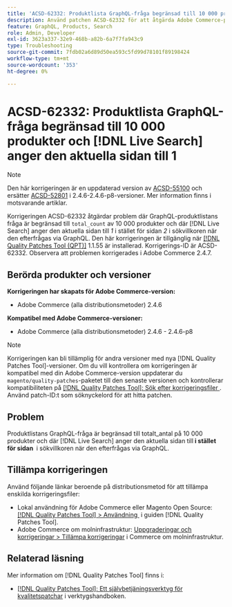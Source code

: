 ```yaml
---
title: 'ACSD-62332: Produktlista GraphQL-fråga begränsad till 10 000 produkter och  [!DNL Live Search] anger den aktuella sidan till 1'
description: Använd patchen ACSD-62332 för att åtgärda Adobe Commerce-problem där GraphQL-frågan är begränsad till totalt 10 000 produkter och där  [!DNL Live Search] anger den aktuella sidan till *1* istället för sidan *2* i sökvillkoren när den efterfrågas via GraphQL.
feature: GraphQL, Products, Search
role: Admin, Developer
exl-id: 3623a337-32e9-468b-a82b-6a7f7fa943c9
type: Troubleshooting
source-git-commit: 7fdb02a6d89d50ea593c5fd99d78101f89198424
workflow-type: tm+mt
source-wordcount: '353'
ht-degree: 0%

---
```


# ACSD-62332: Produktlista GraphQL-fråga begränsad till 10 000 produkter och [!DNL Live Search] anger den aktuella sidan till 1

>[!NOTE]
>
>Den här korrigeringen är en uppdaterad version av [ACSD-55100](/help/tools/quality-patches-tool/patches-available-in-qpt/v1-1-46/acsd-55100-graphql-does-not-return-products-beyond-10k-in-the-search-results.md) och ersätter [ACSD-52801](/help/tools/quality-patches-tool/patches-available-in-qpt/v1-1-40/acsd-52801-graphql-product-filter-query-not-showing-partial-match-results.md) i 2.4.6-2.4.6-p8-versioner. Mer information finns i motsvarande artiklar.

Korrigeringen ACSD-62332 åtgärdar problem där GraphQL-produktlistans fråga är begränsad till `total_count` av 10 000 produkter och där [!DNL Live Search] anger den aktuella sidan till *1* i stället för sidan *2* i sökvillkoren när den efterfrågas via GraphQL. Den här korrigeringen är tillgänglig när [[!DNL Quality Patches Tool (QPT)]](/help/tools/quality-patches-tool/quality-patches-tool-to-self-serve-quality-patches.md) 1.1.55 är installerad. Korrigerings-ID är ACSD-62332. Observera att problemen korrigerades i Adobe Commerce 2.4.7.

## Berörda produkter och versioner

**Korrigeringen har skapats för Adobe Commerce-version:**

* Adobe Commerce (alla distributionsmetoder) 2.4.6

**Kompatibel med Adobe Commerce-versioner:**

* Adobe Commerce (alla distributionsmetoder) 2.4.6 - 2.4.6-p8

>[!NOTE]
>
>Korrigeringen kan bli tillämplig för andra versioner med nya [!DNL Quality Patches Tool]-versioner. Om du vill kontrollera om korrigeringen är kompatibel med din Adobe Commerce-version uppdaterar du `magento/quality-patches`-paketet till den senaste versionen och kontrollerar kompatibiliteten på [[!DNL Quality Patches Tool]: Sök efter korrigeringsfiler &#x200B;](https://experienceleague.adobe.com/tools/commerce-quality-patches/index.html?lang=sv-SE). Använd patch-ID:t som söknyckelord för att hitta patchen.

## Problem

Produktlistans GraphQL-fråga är begränsad till totalt_antal på 10 000 produkter och där [!DNL Live Search] anger den aktuella sidan till **&#x200B; i stället för sidan &#x200B;** i sökvillkoren när den efterfrågas via GraphQL.

## Tillämpa korrigeringen

Använd följande länkar beroende på distributionsmetod för att tillämpa enskilda korrigeringsfiler:

* Lokal användning för Adobe Commerce eller Magento Open Source: [[!DNL Quality Patches Tool] > Användning &#x200B;](/help/tools/quality-patches-tool/usage.md) i guiden [!DNL Quality Patches Tool].
* Adobe Commerce om molninfrastruktur: [Uppgraderingar och korrigeringar > Tillämpa korrigeringar](https://experienceleague.adobe.com/docs/commerce-cloud-service/user-guide/develop/upgrade/apply-patches.html?lang=sv-SE) i Commerce om molninfrastruktur.


## Relaterad läsning

Mer information om [!DNL Quality Patches Tool] finns i:

* [[!DNL Quality Patches Tool]: Ett självbetjäningsverktyg för kvalitetspatchar](/help/tools/quality-patches-tool/quality-patches-tool-to-self-serve-quality-patches.md) i verktygshandboken.
